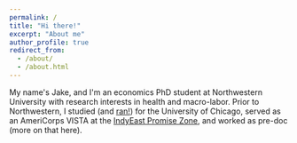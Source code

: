 ```yaml
---
permalink: /
title: "Hi there!"
excerpt: "About me"
author_profile: true
redirect_from: 
  - /about/
  - /about.html
---
```


My name's Jake, and I'm an economics PhD student at Northwestern University with research interests in health and macro-labor. Prior to Northwestern, I studied (and [ran!](https://www.youtube.com/watch?v=Eidacczk0gg)) for the University of Chicago, served as an AmeriCorps VISTA at the [IndyEast Promise Zone](https://indyeast.org), and worked as pre-doc (more on that here). 
